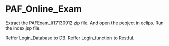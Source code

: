 # PAF_Online_Exam

Extract the PAFExam_It17130912 zip file.
And open the peoject in eclips.
Run the index.jsp file.

Reffer Login_Database to DB.
Reffer Login_function to Restful.
